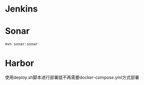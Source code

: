 # Jenkins 


# Sonar  
```mvn sonar:sonar```



# Harbor

使用deploy.sh脚本进行部署就不再需要docker-compose.yml方式部署